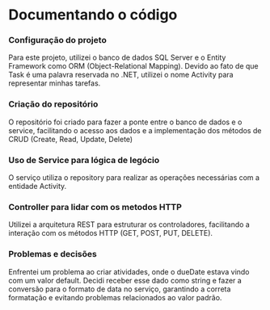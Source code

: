 # Documentando o código 

### Configuração do projeto
Para este projeto, utilizei o banco de dados SQL Server e o Entity Framework como ORM (Object-Relational Mapping). Devido ao fato de que Task é uma palavra reservada no .NET, utilizei o nome Activity para representar minhas tarefas.

### Criação do repositório
O repositório foi criado para fazer a ponte entre o banco de dados e o service, facilitando o acesso aos dados e a implementação dos métodos de CRUD (Create, Read, Update, Delete)

### Uso de Service para lógica de legócio
O serviço utiliza o repository para realizar as operações necessárias com a entidade Activity.

### Controller para lidar com os metodos HTTP
Utilizei a arquitetura REST para estruturar os controladores, facilitando a interação com os métodos HTTP (GET, POST, PUT, DELETE).

### Problemas e decisões 
Enfrentei um problema ao criar atividades, onde o dueDate estava vindo com um valor default. Decidi receber esse dado como string e fazer a conversão para o formato de data no serviço, garantindo a correta formatação e evitando problemas relacionados ao valor padrão.
